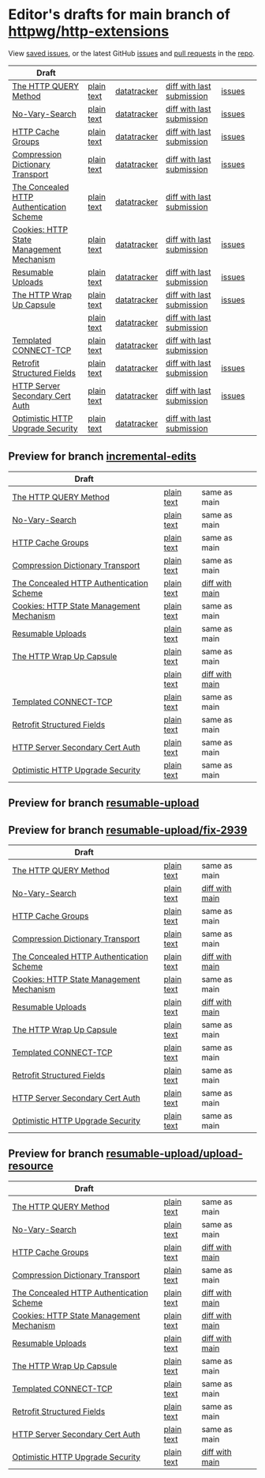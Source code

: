 # Editor's drafts for main branch of [httpwg/http-extensions](https://github.com/httpwg/http-extensions)

View [saved issues](issues.html), or the latest GitHub [issues](https://github.com/httpwg/http-extensions/issues) and [pull requests](https://github.com/httpwg/http-extensions/pulls) in the [repo](https://github.com/httpwg/http-extensions).

| Draft |     |     |     |     |     |
| ----- | --- | --- | --- | --- | --- |
| [The HTTP QUERY Method](./draft-ietf-httpbis-safe-method-w-body.html "The HTTP QUERY Method (HTML)") | [plain text](./draft-ietf-httpbis-safe-method-w-body.txt "The HTTP QUERY Method (Text)") | [datatracker](https://datatracker.ietf.org/doc/draft-ietf-httpbis-safe-method-w-body "Datatracker for draft-ietf-httpbis-safe-method-w-body") | [diff with last submission](https://author-tools.ietf.org/api/iddiff?doc_1=draft-ietf-httpbis-safe-method-w-body&url_2=https://httpwg.github.io/http-extensions/draft-ietf-httpbis-safe-method-w-body.txt) | [issues](https://github.com/httpwg/http-extensions/labels/query-method) |
| [No-Vary-Search](./draft-ietf-httpbis-no-vary-search.html "No-Vary-Search (HTML)") | [plain text](./draft-ietf-httpbis-no-vary-search.txt "No-Vary-Search (Text)") | [datatracker](https://datatracker.ietf.org/doc/draft-ietf-httpbis-no-vary-search "Datatracker for draft-ietf-httpbis-no-vary-search") | [diff with last submission](https://author-tools.ietf.org/api/iddiff?doc_1=draft-ietf-httpbis-no-vary-search&url_2=https://httpwg.github.io/http-extensions/draft-ietf-httpbis-no-vary-search.txt) | [issues](https://github.com/httpwg/http-extensions/labels/no-vary-search) |
| [HTTP Cache Groups](./draft-ietf-httpbis-cache-groups.html "HTTP Cache Groups (HTML)") | [plain text](./draft-ietf-httpbis-cache-groups.txt "HTTP Cache Groups (Text)") | [datatracker](https://datatracker.ietf.org/doc/draft-ietf-httpbis-cache-groups "Datatracker for draft-ietf-httpbis-cache-groups") | [diff with last submission](https://author-tools.ietf.org/api/iddiff?doc_1=draft-ietf-httpbis-cache-groups&url_2=https://httpwg.github.io/http-extensions/draft-ietf-httpbis-cache-groups.txt) | [issues](https://github.com/httpwg/http-extensions/labels/cache-groups) |
| [Compression Dictionary Transport](./draft-ietf-httpbis-compression-dictionary.html "Compression Dictionary Transport (HTML)") | [plain text](./draft-ietf-httpbis-compression-dictionary.txt "Compression Dictionary Transport (Text)") | [datatracker](https://datatracker.ietf.org/doc/draft-ietf-httpbis-compression-dictionary "Datatracker for draft-ietf-httpbis-compression-dictionary") | [diff with last submission](https://author-tools.ietf.org/api/iddiff?doc_1=draft-ietf-httpbis-compression-dictionary&url_2=https://httpwg.github.io/http-extensions/draft-ietf-httpbis-compression-dictionary.txt) | [issues](https://github.com/httpwg/http-extensions/labels/compression-dictionary) |
| [The Concealed HTTP Authentication Scheme](./rfc9729.html "The Concealed HTTP Authentication Scheme (HTML)") | [plain text](./rfc9729.txt "The Concealed HTTP Authentication Scheme (Text)") | [datatracker](https://datatracker.ietf.org/doc/rfc9729 "Datatracker for rfc9729") | [diff with last submission](https://author-tools.ietf.org/api/iddiff?doc_1=rfc9729&url_2=https://httpwg.github.io/http-extensions/rfc9729.txt) |  |
| [Cookies: HTTP State Management Mechanism](./draft-ietf-httpbis-rfc6265bis.html "Cookies: HTTP State Management Mechanism (HTML)") | [plain text](./draft-ietf-httpbis-rfc6265bis.txt "Cookies: HTTP State Management Mechanism (Text)") | [datatracker](https://datatracker.ietf.org/doc/draft-ietf-httpbis-rfc6265bis "Datatracker for draft-ietf-httpbis-rfc6265bis") | [diff with last submission](https://author-tools.ietf.org/api/iddiff?doc_1=draft-ietf-httpbis-rfc6265bis&url_2=https://httpwg.github.io/http-extensions/draft-ietf-httpbis-rfc6265bis.txt) | [issues](https://github.com/httpwg/http-extensions/labels/6265bis) |
| [Resumable Uploads](./draft-ietf-httpbis-resumable-upload.html "Resumable Uploads for HTTP (HTML)") | [plain text](./draft-ietf-httpbis-resumable-upload.txt "Resumable Uploads for HTTP (Text)") | [datatracker](https://datatracker.ietf.org/doc/draft-ietf-httpbis-resumable-upload "Datatracker for draft-ietf-httpbis-resumable-upload") | [diff with last submission](https://author-tools.ietf.org/api/iddiff?doc_1=draft-ietf-httpbis-resumable-upload&url_2=https://httpwg.github.io/http-extensions/draft-ietf-httpbis-resumable-upload.txt) | [issues](https://github.com/httpwg/http-extensions/labels/resumable-upload) |
| [The HTTP Wrap Up Capsule](./draft-ietf-httpbis-wrap-up.html "The HTTP Wrap Up Capsule (HTML)") | [plain text](./draft-ietf-httpbis-wrap-up.txt "The HTTP Wrap Up Capsule (Text)") | [datatracker](https://datatracker.ietf.org/doc/draft-ietf-httpbis-wrap-up "Datatracker for draft-ietf-httpbis-wrap-up") | [diff with last submission](https://author-tools.ietf.org/api/iddiff?doc_1=draft-ietf-httpbis-wrap-up&url_2=https://httpwg.github.io/http-extensions/draft-ietf-httpbis-wrap-up.txt) | [issues](https://github.com/httpwg/http-extensions/labels/wrap-up) |
| [](./draft-ietf-httpbis-incremental.html " (HTML)") | [plain text](./draft-ietf-httpbis-incremental.txt " (Text)") | [datatracker](https://datatracker.ietf.org/doc/draft-ietf-httpbis-incremental "Datatracker for draft-ietf-httpbis-incremental") | [diff with last submission](https://author-tools.ietf.org/api/iddiff?doc_1=draft-ietf-httpbis-incremental&url_2=https://httpwg.github.io/http-extensions/draft-ietf-httpbis-incremental.txt) |  |
| [Templated CONNECT-TCP](./draft-ietf-httpbis-connect-tcp.html "Template-Driven HTTP CONNECT Proxying for TCP (HTML)") | [plain text](./draft-ietf-httpbis-connect-tcp.txt "Template-Driven HTTP CONNECT Proxying for TCP (Text)") | [datatracker](https://datatracker.ietf.org/doc/draft-ietf-httpbis-connect-tcp "Datatracker for draft-ietf-httpbis-connect-tcp") | [diff with last submission](https://author-tools.ietf.org/api/iddiff?doc_1=draft-ietf-httpbis-connect-tcp&url_2=https://httpwg.github.io/http-extensions/draft-ietf-httpbis-connect-tcp.txt) |  |
| [Retrofit Structured Fields](./draft-ietf-httpbis-retrofit.html "Retrofit Structured Fields for HTTP (HTML)") | [plain text](./draft-ietf-httpbis-retrofit.txt "Retrofit Structured Fields for HTTP (Text)") | [datatracker](https://datatracker.ietf.org/doc/draft-ietf-httpbis-retrofit "Datatracker for draft-ietf-httpbis-retrofit") | [diff with last submission](https://author-tools.ietf.org/api/iddiff?doc_1=draft-ietf-httpbis-retrofit&url_2=https://httpwg.github.io/http-extensions/draft-ietf-httpbis-retrofit.txt) | [issues](https://github.com/httpwg/http-extensions/labels/retrofit) |
| [HTTP Server Secondary Cert Auth](./draft-ietf-httpbis-secondary-server-certs.html "Secondary Certificate Authentication of HTTP Servers (HTML)") | [plain text](./draft-ietf-httpbis-secondary-server-certs.txt "Secondary Certificate Authentication of HTTP Servers (Text)") | [datatracker](https://datatracker.ietf.org/doc/draft-ietf-httpbis-secondary-server-certs "Datatracker for draft-ietf-httpbis-secondary-server-certs") | [diff with last submission](https://author-tools.ietf.org/api/iddiff?doc_1=draft-ietf-httpbis-secondary-server-certs&url_2=https://httpwg.github.io/http-extensions/draft-ietf-httpbis-secondary-server-certs.txt) | [issues](https://github.com/httpwg/http-extensions/labels/secondary-server-certs) |
| [Optimistic HTTP Upgrade Security](./draft-ietf-httpbis-optimistic-upgrade.html "Security Considerations for Optimistic Protocol Transitions in HTTP/1.1 (HTML)") | [plain text](./draft-ietf-httpbis-optimistic-upgrade.txt "Security Considerations for Optimistic Protocol Transitions in HTTP/1.1 (Text)") | [datatracker](https://datatracker.ietf.org/doc/draft-ietf-httpbis-optimistic-upgrade "Datatracker for draft-ietf-httpbis-optimistic-upgrade") | [diff with last submission](https://author-tools.ietf.org/api/iddiff?doc_1=draft-ietf-httpbis-optimistic-upgrade&url_2=https://httpwg.github.io/http-extensions/draft-ietf-httpbis-optimistic-upgrade.txt) |  |

## Preview for branch [incremental-edits](incremental-edits)

| Draft |     |     |     |
| ----- | --- | --- | --- |
| [The HTTP QUERY Method](incremental-edits/draft-ietf-httpbis-safe-method-w-body.html "The HTTP QUERY Method (HTML)") | [plain text](incremental-edits/draft-ietf-httpbis-safe-method-w-body.txt "The HTTP QUERY Method (Text)") | same as main |
| [No-Vary-Search](incremental-edits/draft-ietf-httpbis-no-vary-search.html "No-Vary-Search (HTML)") | [plain text](incremental-edits/draft-ietf-httpbis-no-vary-search.txt "No-Vary-Search (Text)") | same as main |
| [HTTP Cache Groups](incremental-edits/draft-ietf-httpbis-cache-groups.html "HTTP Cache Groups (HTML)") | [plain text](incremental-edits/draft-ietf-httpbis-cache-groups.txt "HTTP Cache Groups (Text)") | same as main |
| [Compression Dictionary Transport](incremental-edits/draft-ietf-httpbis-compression-dictionary.html "Compression Dictionary Transport (HTML)") | [plain text](incremental-edits/draft-ietf-httpbis-compression-dictionary.txt "Compression Dictionary Transport (Text)") | same as main |
| [The Concealed HTTP Authentication Scheme](incremental-edits/rfc9729.html "The Concealed HTTP Authentication Scheme (HTML)") | [plain text](incremental-edits/rfc9729.txt "The Concealed HTTP Authentication Scheme (Text)") | [diff with main](https://author-tools.ietf.org/api/iddiff?url_1=https://httpwg.github.io/http-extensions/rfc9729.txt&url_2=https://httpwg.github.io/http-extensions/incremental-edits/rfc9729.txt) |
| [Cookies: HTTP State Management Mechanism](incremental-edits/draft-ietf-httpbis-rfc6265bis.html "Cookies: HTTP State Management Mechanism (HTML)") | [plain text](incremental-edits/draft-ietf-httpbis-rfc6265bis.txt "Cookies: HTTP State Management Mechanism (Text)") | same as main |
| [Resumable Uploads](incremental-edits/draft-ietf-httpbis-resumable-upload.html "Resumable Uploads for HTTP (HTML)") | [plain text](incremental-edits/draft-ietf-httpbis-resumable-upload.txt "Resumable Uploads for HTTP (Text)") | same as main |
| [The HTTP Wrap Up Capsule](incremental-edits/draft-ietf-httpbis-wrap-up.html "The HTTP Wrap Up Capsule (HTML)") | [plain text](incremental-edits/draft-ietf-httpbis-wrap-up.txt "The HTTP Wrap Up Capsule (Text)") | same as main |
| [](incremental-edits/draft-ietf-httpbis-incremental.html " (HTML)") | [plain text](incremental-edits/draft-ietf-httpbis-incremental.txt " (Text)") | [diff with main](https://author-tools.ietf.org/api/iddiff?url_1=https://httpwg.github.io/http-extensions/draft-ietf-httpbis-incremental.txt&url_2=https://httpwg.github.io/http-extensions/incremental-edits/draft-ietf-httpbis-incremental.txt) |
| [Templated CONNECT-TCP](incremental-edits/draft-ietf-httpbis-connect-tcp.html "Template-Driven HTTP CONNECT Proxying for TCP (HTML)") | [plain text](incremental-edits/draft-ietf-httpbis-connect-tcp.txt "Template-Driven HTTP CONNECT Proxying for TCP (Text)") | same as main |
| [Retrofit Structured Fields](incremental-edits/draft-ietf-httpbis-retrofit.html "Retrofit Structured Fields for HTTP (HTML)") | [plain text](incremental-edits/draft-ietf-httpbis-retrofit.txt "Retrofit Structured Fields for HTTP (Text)") | same as main |
| [HTTP Server Secondary Cert Auth](incremental-edits/draft-ietf-httpbis-secondary-server-certs.html "Secondary Certificate Authentication of HTTP Servers (HTML)") | [plain text](incremental-edits/draft-ietf-httpbis-secondary-server-certs.txt "Secondary Certificate Authentication of HTTP Servers (Text)") | same as main |
| [Optimistic HTTP Upgrade Security](incremental-edits/draft-ietf-httpbis-optimistic-upgrade.html "Security Considerations for Optimistic Protocol Transitions in HTTP/1.1 (HTML)") | [plain text](incremental-edits/draft-ietf-httpbis-optimistic-upgrade.txt "Security Considerations for Optimistic Protocol Transitions in HTTP/1.1 (Text)") | same as main |

## Preview for branch [resumable-upload](resumable-upload)

## Preview for branch [resumable-upload/fix-2939](resumable-upload/fix-2939)

| Draft |     |     |     |
| ----- | --- | --- | --- |
| [The HTTP QUERY Method](resumable-upload/fix-2939/draft-ietf-httpbis-safe-method-w-body.html "The HTTP QUERY Method (HTML)") | [plain text](resumable-upload/fix-2939/draft-ietf-httpbis-safe-method-w-body.txt "The HTTP QUERY Method (Text)") | same as main |
| [No-Vary-Search](resumable-upload/fix-2939/draft-ietf-httpbis-no-vary-search.html "No-Vary-Search (HTML)") | [plain text](resumable-upload/fix-2939/draft-ietf-httpbis-no-vary-search.txt "No-Vary-Search (Text)") | [diff with main](https://author-tools.ietf.org/api/iddiff?url_1=https://httpwg.github.io/http-extensions/draft-ietf-httpbis-no-vary-search.txt&url_2=https://httpwg.github.io/http-extensions/resumable-upload/fix-2939/draft-ietf-httpbis-no-vary-search.txt) |
| [HTTP Cache Groups](resumable-upload/fix-2939/draft-ietf-httpbis-cache-groups.html "HTTP Cache Groups (HTML)") | [plain text](resumable-upload/fix-2939/draft-ietf-httpbis-cache-groups.txt "HTTP Cache Groups (Text)") | same as main |
| [Compression Dictionary Transport](resumable-upload/fix-2939/draft-ietf-httpbis-compression-dictionary.html "Compression Dictionary Transport (HTML)") | [plain text](resumable-upload/fix-2939/draft-ietf-httpbis-compression-dictionary.txt "Compression Dictionary Transport (Text)") | same as main |
| [The Concealed HTTP Authentication Scheme](resumable-upload/fix-2939/rfc9729.html "The Concealed HTTP Authentication Scheme (HTML)") | [plain text](resumable-upload/fix-2939/rfc9729.txt "The Concealed HTTP Authentication Scheme (Text)") | [diff with main](https://author-tools.ietf.org/api/iddiff?url_1=https://httpwg.github.io/http-extensions/rfc9729.txt&url_2=https://httpwg.github.io/http-extensions/resumable-upload/fix-2939/rfc9729.txt) |
| [Cookies: HTTP State Management Mechanism](resumable-upload/fix-2939/draft-ietf-httpbis-rfc6265bis.html "Cookies: HTTP State Management Mechanism (HTML)") | [plain text](resumable-upload/fix-2939/draft-ietf-httpbis-rfc6265bis.txt "Cookies: HTTP State Management Mechanism (Text)") | same as main |
| [Resumable Uploads](resumable-upload/fix-2939/draft-ietf-httpbis-resumable-upload.html "Resumable Uploads for HTTP (HTML)") | [plain text](resumable-upload/fix-2939/draft-ietf-httpbis-resumable-upload.txt "Resumable Uploads for HTTP (Text)") | [diff with main](https://author-tools.ietf.org/api/iddiff?url_1=https://httpwg.github.io/http-extensions/draft-ietf-httpbis-resumable-upload.txt&url_2=https://httpwg.github.io/http-extensions/resumable-upload/fix-2939/draft-ietf-httpbis-resumable-upload.txt) |
| [The HTTP Wrap Up Capsule](resumable-upload/fix-2939/draft-ietf-httpbis-wrap-up.html "The HTTP Wrap Up Capsule (HTML)") | [plain text](resumable-upload/fix-2939/draft-ietf-httpbis-wrap-up.txt "The HTTP Wrap Up Capsule (Text)") | same as main |
| [Templated CONNECT-TCP](resumable-upload/fix-2939/draft-ietf-httpbis-connect-tcp.html "Template-Driven HTTP CONNECT Proxying for TCP (HTML)") | [plain text](resumable-upload/fix-2939/draft-ietf-httpbis-connect-tcp.txt "Template-Driven HTTP CONNECT Proxying for TCP (Text)") | same as main |
| [Retrofit Structured Fields](resumable-upload/fix-2939/draft-ietf-httpbis-retrofit.html "Retrofit Structured Fields for HTTP (HTML)") | [plain text](resumable-upload/fix-2939/draft-ietf-httpbis-retrofit.txt "Retrofit Structured Fields for HTTP (Text)") | same as main |
| [HTTP Server Secondary Cert Auth](resumable-upload/fix-2939/draft-ietf-httpbis-secondary-server-certs.html "Secondary Certificate Authentication of HTTP Servers (HTML)") | [plain text](resumable-upload/fix-2939/draft-ietf-httpbis-secondary-server-certs.txt "Secondary Certificate Authentication of HTTP Servers (Text)") | same as main |
| [Optimistic HTTP Upgrade Security](resumable-upload/fix-2939/draft-ietf-httpbis-optimistic-upgrade.html "Security Considerations for Optimistic Protocol Transitions in HTTP/1.1 (HTML)") | [plain text](resumable-upload/fix-2939/draft-ietf-httpbis-optimistic-upgrade.txt "Security Considerations for Optimistic Protocol Transitions in HTTP/1.1 (Text)") | same as main |

## Preview for branch [resumable-upload/upload-resource](resumable-upload/upload-resource)

| Draft |     |     |     |
| ----- | --- | --- | --- |
| [The HTTP QUERY Method](resumable-upload/upload-resource/draft-ietf-httpbis-safe-method-w-body.html "The HTTP QUERY Method (HTML)") | [plain text](resumable-upload/upload-resource/draft-ietf-httpbis-safe-method-w-body.txt "The HTTP QUERY Method (Text)") | same as main |
| [No-Vary-Search](resumable-upload/upload-resource/draft-ietf-httpbis-no-vary-search.html "No-Vary-Search (HTML)") | [plain text](resumable-upload/upload-resource/draft-ietf-httpbis-no-vary-search.txt "No-Vary-Search (Text)") | same as main |
| [HTTP Cache Groups](resumable-upload/upload-resource/draft-ietf-httpbis-cache-groups.html "HTTP Cache Groups (HTML)") | [plain text](resumable-upload/upload-resource/draft-ietf-httpbis-cache-groups.txt "HTTP Cache Groups (Text)") | [diff with main](https://author-tools.ietf.org/api/iddiff?url_1=https://httpwg.github.io/http-extensions/draft-ietf-httpbis-cache-groups.txt&url_2=https://httpwg.github.io/http-extensions/resumable-upload/upload-resource/draft-ietf-httpbis-cache-groups.txt) |
| [Compression Dictionary Transport](resumable-upload/upload-resource/draft-ietf-httpbis-compression-dictionary.html "Compression Dictionary Transport (HTML)") | [plain text](resumable-upload/upload-resource/draft-ietf-httpbis-compression-dictionary.txt "Compression Dictionary Transport (Text)") | same as main |
| [The Concealed HTTP Authentication Scheme](resumable-upload/upload-resource/rfc9729.html "The Concealed HTTP Authentication Scheme (HTML)") | [plain text](resumable-upload/upload-resource/rfc9729.txt "The Concealed HTTP Authentication Scheme (Text)") | [diff with main](https://author-tools.ietf.org/api/iddiff?url_1=https://httpwg.github.io/http-extensions/rfc9729.txt&url_2=https://httpwg.github.io/http-extensions/resumable-upload/upload-resource/rfc9729.txt) |
| [Cookies: HTTP State Management Mechanism](resumable-upload/upload-resource/draft-ietf-httpbis-rfc6265bis.html "Cookies: HTTP State Management Mechanism (HTML)") | [plain text](resumable-upload/upload-resource/draft-ietf-httpbis-rfc6265bis.txt "Cookies: HTTP State Management Mechanism (Text)") | [diff with main](https://author-tools.ietf.org/api/iddiff?url_1=https://httpwg.github.io/http-extensions/draft-ietf-httpbis-rfc6265bis.txt&url_2=https://httpwg.github.io/http-extensions/resumable-upload/upload-resource/draft-ietf-httpbis-rfc6265bis.txt) |
| [Resumable Uploads](resumable-upload/upload-resource/draft-ietf-httpbis-resumable-upload.html "Resumable Uploads for HTTP (HTML)") | [plain text](resumable-upload/upload-resource/draft-ietf-httpbis-resumable-upload.txt "Resumable Uploads for HTTP (Text)") | [diff with main](https://author-tools.ietf.org/api/iddiff?url_1=https://httpwg.github.io/http-extensions/draft-ietf-httpbis-resumable-upload.txt&url_2=https://httpwg.github.io/http-extensions/resumable-upload/upload-resource/draft-ietf-httpbis-resumable-upload.txt) |
| [The HTTP Wrap Up Capsule](resumable-upload/upload-resource/draft-ietf-httpbis-wrap-up.html "The HTTP Wrap Up Capsule (HTML)") | [plain text](resumable-upload/upload-resource/draft-ietf-httpbis-wrap-up.txt "The HTTP Wrap Up Capsule (Text)") | same as main |
| [Templated CONNECT-TCP](resumable-upload/upload-resource/draft-ietf-httpbis-connect-tcp.html "Template-Driven HTTP CONNECT Proxying for TCP (HTML)") | [plain text](resumable-upload/upload-resource/draft-ietf-httpbis-connect-tcp.txt "Template-Driven HTTP CONNECT Proxying for TCP (Text)") | same as main |
| [Retrofit Structured Fields](resumable-upload/upload-resource/draft-ietf-httpbis-retrofit.html "Retrofit Structured Fields for HTTP (HTML)") | [plain text](resumable-upload/upload-resource/draft-ietf-httpbis-retrofit.txt "Retrofit Structured Fields for HTTP (Text)") | same as main |
| [HTTP Server Secondary Cert Auth](resumable-upload/upload-resource/draft-ietf-httpbis-secondary-server-certs.html "Secondary Certificate Authentication of HTTP Servers (HTML)") | [plain text](resumable-upload/upload-resource/draft-ietf-httpbis-secondary-server-certs.txt "Secondary Certificate Authentication of HTTP Servers (Text)") | same as main |
| [Optimistic HTTP Upgrade Security](resumable-upload/upload-resource/draft-ietf-httpbis-optimistic-upgrade.html "Security Considerations for Optimistic Protocol Transitions in HTTP/1.1 (HTML)") | [plain text](resumable-upload/upload-resource/draft-ietf-httpbis-optimistic-upgrade.txt "Security Considerations for Optimistic Protocol Transitions in HTTP/1.1 (Text)") | [diff with main](https://author-tools.ietf.org/api/iddiff?url_1=https://httpwg.github.io/http-extensions/draft-ietf-httpbis-optimistic-upgrade.txt&url_2=https://httpwg.github.io/http-extensions/resumable-upload/upload-resource/draft-ietf-httpbis-optimistic-upgrade.txt) |

